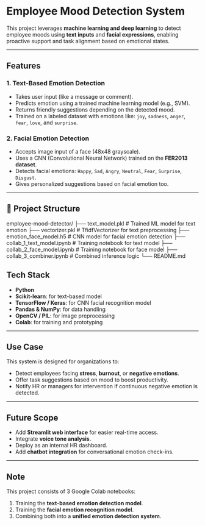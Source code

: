 # Employee Mood Detection System

This project leverages **machine learning and deep learning** to detect employee moods using **text inputs** and **facial expressions**, enabling proactive support and task alignment based on emotional states.

---

## Features

### 1. Text-Based Emotion Detection
- Takes user input (like a message or comment).
- Predicts emotion using a trained machine learning model (e.g., SVM).
- Returns friendly suggestions depending on the detected mood.
- Trained on a labeled dataset with emotions like: `joy`, `sadness`, `anger`, `fear`, `love`, and `surprise`.

### 2. Facial Emotion Detection
- Accepts image input of a face (48x48 grayscale).
- Uses a CNN (Convolutional Neural Network) trained on the **FER2013 dataset**.
- Detects facial emotions: `Happy`, `Sad`, `Angry`, `Neutral`, `Fear`, `Surprise`, `Disgust`.
- Gives personalized suggestions based on facial emotion too.

---

## 📁 Project Structure

employee-mood-detector/
├── text_model.pkl # Trained ML model for text emotion
├── vectorizer.pkl # TfidfVectorizer for text preprocessing
├── emotion_face_model.h5 # CNN model for facial emotion detection
├── collab_1_text_model.ipynb # Training notebook for text model
├── collab_2_face_model.ipynb # Training notebook for face model
├── collab_3_combiner.ipynb # Combined inference logic
└── README.md

## Tech Stack

- **Python**
- **Scikit-learn**: for text-based model
- **TensorFlow / Keras**: for CNN facial recognition model
- **Pandas & NumPy**: for data handling
- **OpenCV / PIL**: for image preprocessing
- **Colab**: for training and prototyping

---

## Use Case

This system is designed for organizations to:

- Detect employees facing **stress**, **burnout**, or **negative emotions**.
- Offer task suggestions based on mood to boost productivity.
- Notify HR or managers for intervention if continuous negative emotion is detected.

---

## Future Scope

- Add **Streamlit web interface** for easier real-time access.
- Integrate **voice tone analysis**.
- Deploy as an internal HR dashboard.
- Add **chatbot integration** for conversational emotion check-ins.

---

## Note

This project consists of 3 Google Colab notebooks:
1. Training the **text-based emotion detection model**.
2. Training the **facial emotion recognition model**.
3. Combining both into a **unified emotion detection system**.

